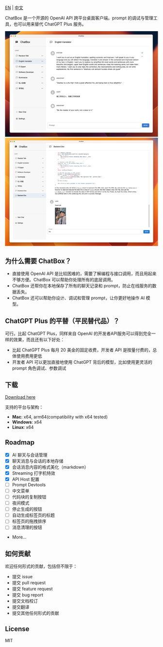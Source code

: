 [EN](./README.md) | [中文](./README-CN.md)

ChatBox 是一个开源的 OpenAI API 跨平台桌面客户端。prompt 的调试与管理工具，也可以用来替代 ChatGPT Plus 服务。

![](./doc/demo.png)
![](./doc/demo2.png)

## 为什么需要 ChatBox？

- 直接使用 OpenAI API 是比较困难的，需要了解编程与接口调用，而且用起来不够方便。ChatBox 可以帮助你处理所有的底层调用。
- ChatBox 还帮你在本地保存了所有的聊天记录和 prompt，防止在线服务的数据丢失。
- ChatBox 还可以帮助你设计、调试和管理 prompt，让你更好地操作 AI 模型。

## ChatGPT Plus 的平替（平民替代品）？

可行。比起 ChatGPT Plus，同样来自 OpenAI 的开发者API服务可以得到完全一样的效果，而且还有以下好处：

- 比起 ChatGPT Plus 每月 20 美金的固定收费，开发者 API 是按量付费的，总体使用费用更低
- 开发者 API 可以更加直接地使用 ChatGPT 背后的模型，比如使用更灵活的 prompt 角色调试、参数调试

## 下载

[Download here](https://github.com/Bin-Huang/chatbox/releases)

支持的平台与架构：

- **Mac**: x64, arm64(compatibility with x64 tested)
- **Windows**: x64
- **Linux**: x64

## Roadmap

- [x] AI 聊天与会话管理
- [x] 聊天消息与会话的本地存储
- [x] 会话消息内容的格式美化（markdown）
- [x] Streaming 打字机特效
- [x] API Host 配置
- [ ] Prompt Devtools
- [ ] 中文菜单
- [ ] 代码块的复制按钮
- [ ] 夜间模式
- [ ] 停止生成的按钮
- [ ] 自动生成标签页的标题
- [ ] 标签页的拖拽排序
- [ ] 消息清理的按钮
- More...

## 如何贡献

欢迎任何形式的贡献，包括但不限于：

- 提交 issue
- 提交 pull request
- 提交 feature request
- 提交 bug report
- 提交文档校订
- 提交翻译
- 提交其他任何形式的贡献

## License

MIT

